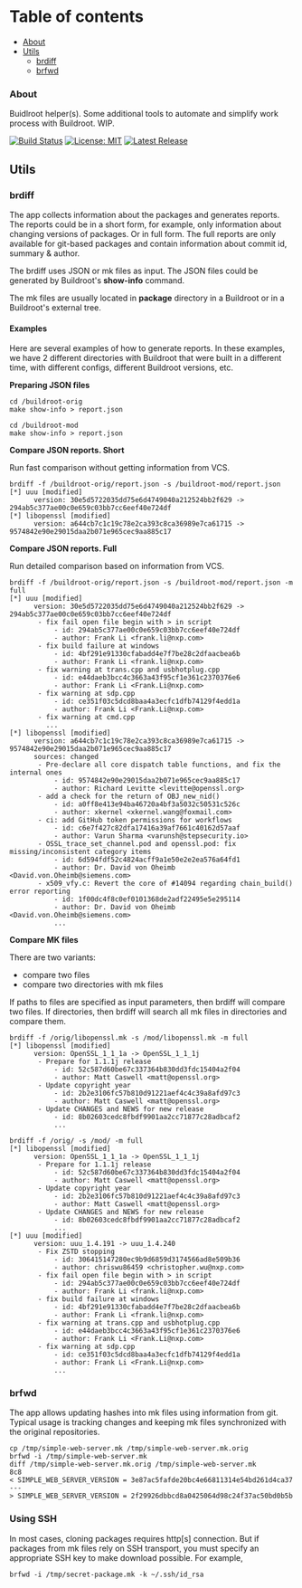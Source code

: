 # Table of contents
* [About](#about)
* [Utils](#utils)
    * [brdiff](#utils-brdiff)
    * [brfwd](#utils-brfwd)

<a name="about"></a>
### About

Buidlroot helper(s). Some additional tools to automate and simplify work process
with Buildroot. WIP.


[![Build Status](https://gitlab.com/alexssh/br-helpers/badges/master/pipeline.svg)](https://gitlab.com/alexssh/br-helpers/-/commits/master)
[![License: MIT](https://img.shields.io/badge/License-MIT-yellow.svg)](https://opensource.org/licenses/MIT)
[![Latest Release](https://gitlab.com/alexssh/br-helpers/-/badges/release.svg)](https://gitlab.com/alexssh/br-helpers/-/releases)


<a name="about"></a>
## Utils

<a name="utils-brdiff"></a>
### brdiff

The app collects information about the packages and generates reports. The
reports could be in a short form, for example, only information about changing
versions of packages. Or in full form. The full reports are only available for
git-based packages and contain information about commit id, summary & author.

The brdiff uses JSON or mk files as input. The JSON files could be generated by
Buildroot's **show-info** command. 

The mk files are usually located in **package** directory in a Buildroot or in
a Buildroot's external tree. 

#### Examples
Here are several examples of how to generate reports. In these examples, we have 2 different directories with Buildroot that were built in a different
time,  with different configs, different Buildroot versions, etc.


**Preparing JSON files**

```
cd /buildroot-orig
make show-info > report.json

cd /buildroot-mod
make show-info > report.json
```

**Compare JSON reports. Short**

Run fast comparison without getting information from VCS.

```
brdiff -f /buildroot-orig/report.json -s /buildroot-mod/report.json
[*] uuu [modified]
      version: 30e5d5722035dd75e6d4749040a212524bb2f629 -> 294ab5c377ae00c0e659c03bb7cc6eef40e724df
[*] libopenssl [modified]
      version: a644cb7c1c19c78e2ca393c8ca36989e7ca61715 -> 9574842e90e29015daa2b071e965cec9aa885c17
```

**Compare JSON reports. Full**

Run detailed comparison based on information from VCS.

```
brdiff -f /buildroot-orig/report.json -s /buildroot-mod/report.json -m full
[*] uuu [modified]
      version: 30e5d5722035dd75e6d4749040a212524bb2f629 -> 294ab5c377ae00c0e659c03bb7cc6eef40e724df
       - fix fail open file begin with > in script
           - id: 294ab5c377ae00c0e659c03bb7cc6eef40e724df
           - author: Frank Li <frank.li@nxp.com>
       - fix build failure at windows
           - id: 4bf291e91330cfabadd4e7f7be28c2dfaacbea6b
           - author: Frank Li <frank.li@nxp.com>
       - fix warning at trans.cpp and usbhotplug.cpp
           - id: e44daeb3bcc4c3663a43f95cf1e361c2370376e6
           - author: Frank Li <Frank.Li@nxp.com>
       - fix warning at sdp.cpp
           - id: ce351f03c5dcd8baa4a3ecfc1dfb74129f4edd1a
           - author: Frank Li <Frank.Li@nxp.com>
       - fix warning at cmd.cpp
         ...
[*] libopenssl [modified]
      version: a644cb7c1c19c78e2ca393c8ca36989e7ca61715 -> 9574842e90e29015daa2b071e965cec9aa885c17
      sources: changed
       - Pre-declare all core dispatch table functions, and fix the internal ones
           - id: 9574842e90e29015daa2b071e965cec9aa885c17
           - author: Richard Levitte <levitte@openssl.org>
       - add a check for the return of OBJ_new_nid()
           - id: a0ff8e413e94ba46720a4bf3a5032c50531c526c
           - author: xkernel <xkernel.wang@foxmail.com>
       - ci: add GitHub token permissions for workflows
           - id: c6e7f427c82dfa17416a39af7661c40162d57aaf
           - author: Varun Sharma <varunsh@stepsecurity.io>
       - OSSL_trace_set_channel.pod and openssl.pod: fix missing/inconsistent category items
           - id: 6d594fdf52c4824acff9a1e50e2e2ea576a64fd1
           - author: Dr. David von Oheimb <David.von.Oheimb@siemens.com>
       - x509_vfy.c: Revert the core of #14094 regarding chain_build() error reporting
           - id: 1f00dc4f8c0ef0101368de2adf22495e5e295114
           - author: Dr. David von Oheimb <David.von.Oheimb@siemens.com>
           ...
```


**Compare MK files**

There are two variants: 

- compare two files
- compare two directories with mk files

If paths to files are specified as input parameters, then brdiff will compare two files. If directories, then brdiff will search all mk files in directories and compare them.

```
brdiff -f /orig/libopenssl.mk -s /mod/libopenssl.mk -m full
[*] libopenssl [modified]
      version: OpenSSL_1_1_1a -> OpenSSL_1_1_1j
       - Prepare for 1.1.1j release
           - id: 52c587d60be67c337364b830dd3fdc15404a2f04
           - author: Matt Caswell <matt@openssl.org>
       - Update copyright year
           - id: 2b2e3106fc57b810d91221aef4c4c39a8afd97c3
           - author: Matt Caswell <matt@openssl.org>
       - Update CHANGES and NEWS for new release
           - id: 8b02603cedc8fbdf9901aa2cc71877c28adbcaf2
           ...
```

```
brdiff -f /orig/ -s /mod/ -m full
[*] libopenssl [modified]
      version: OpenSSL_1_1_1a -> OpenSSL_1_1_1j
       - Prepare for 1.1.1j release
           - id: 52c587d60be67c337364b830dd3fdc15404a2f04
           - author: Matt Caswell <matt@openssl.org>
       - Update copyright year
           - id: 2b2e3106fc57b810d91221aef4c4c39a8afd97c3
           - author: Matt Caswell <matt@openssl.org>
       - Update CHANGES and NEWS for new release
           - id: 8b02603cedc8fbdf9901aa2cc71877c28adbcaf2
           ...
[*] uuu [modified]
      version: uuu_1.4.191 -> uuu_1.4.240
       - Fix ZSTD stopping
           - id: 306415147280ec9b9d6859d3174566ad8e509b36
           - author: chriswu86459 <christopher.wu@nxp.com>
       - fix fail open file begin with > in script
           - id: 294ab5c377ae00c0e659c03bb7cc6eef40e724df
           - author: Frank Li <frank.li@nxp.com>
       - fix build failure at windows
           - id: 4bf291e91330cfabadd4e7f7be28c2dfaacbea6b
           - author: Frank Li <frank.li@nxp.com>
       - fix warning at trans.cpp and usbhotplug.cpp
           - id: e44daeb3bcc4c3663a43f95cf1e361c2370376e6
           - author: Frank Li <Frank.Li@nxp.com>
       - fix warning at sdp.cpp
           - id: ce351f03c5dcd8baa4a3ecfc1dfb74129f4edd1a
           - author: Frank Li <Frank.Li@nxp.com>
           ... 

```

<a name="utils-brfwd"></a>
### brfwd

The app allows updating hashes into mk files using information from git. Typical
usage is tracking changes and keeping mk files synchronized with the original
repositories.

```
cp /tmp/simple-web-server.mk /tmp/simple-web-server.mk.orig
brfwd -i /tmp/simple-web-server.mk
diff /tmp/simple-web-server.mk.orig /tmp/simple-web-server.mk
8c8
< SIMPLE_WEB_SERVER_VERSION = 3e87ac5fafde20bc4e66811314e54bd261d4ca37
---
> SIMPLE_WEB_SERVER_VERSION = 2f29926dbbcd8a0425064d98c24f37ac50bd0b5b
```

### Using SSH

In most cases, cloning packages requires http[s] connection. But if packages
from mk files rely on SSH transport, you must specify an appropriate SSH key to
make download possible. For example,

```
brfwd -i /tmp/secret-package.mk -k ~/.ssh/id_rsa
```

